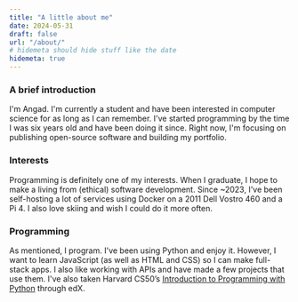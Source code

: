 ```yaml
---
title: "A little about me"
date: 2024-05-31
draft: false
url: "/about/"
# hidemeta should hide stuff like the date
hidemeta: true
---
```

### A brief introduction  
I'm Angad. I'm currently a student and have been interested in computer science for as long as I can remember. I've started programming by the time I was six years old and have been doing it since. Right now, I'm focusing on publishing open-source software and building my portfolio.  
### Interests  
Programming is definitely one of my interests. When I graduate, I hope to make a living from (ethical) software development. Since ~2023, I've been self-hosting a lot of services using Docker on a 2011 Dell Vostro 460 and a Pi 4. I also love skiing and wish I could do it more often.  
### Programming  
As mentioned, I program. I've been using Python and enjoy it. However, I want to learn JavaScript (as well as HTML and CSS) so I can make full-stack apps. I also like working with APIs and have made a few projects that use them. I've also taken Harvard CS50’s [Introduction to Programming with Python](https://cs50.harvard.edu/python/2022/) through edX.  